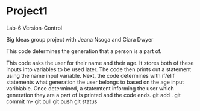 # Project1
Lab-6 Version-Control

Big Ideas group project with Jeana Nsoga and Ciara Dwyer

This code determines the generation that a person is a part of. 

This code asks the user for their name and their age. It stores both of these inputs into variables to be used later. The code then prints out a statement using the name input variable. Next, the code determines with if/elif statements what generation the user belongs to based on the age input varibiable. Once determined, a statemtent informing the user which generation they are a part of is printed and the code ends.
  git add . 
  git commit m- 
  git pull
  git push
  git status